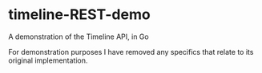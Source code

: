# timeline-REST-demo
A demonstration of the Timeline API, in Go

For demonstration purposes I have removed any specifics that relate to its original implementation.
